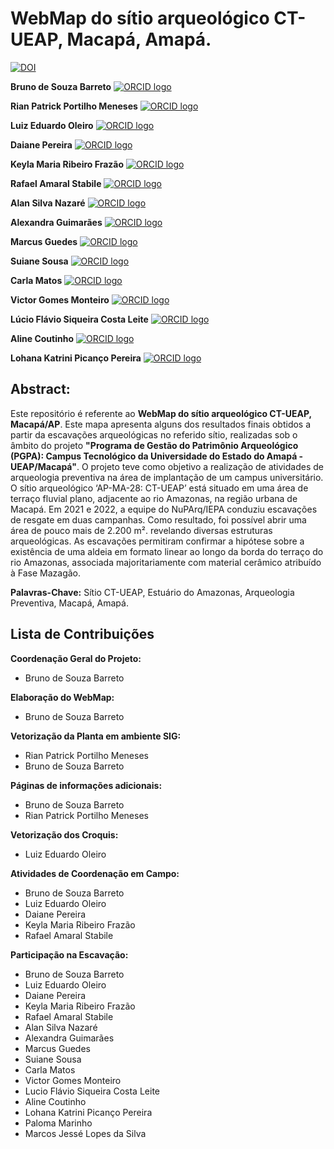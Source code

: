 # WebMap do sítio arqueológico CT-UEAP, Macapá, Amapá.

[![DOI](https://zenodo.org/badge/699088606.svg)](https://zenodo.org/badge/latestdoi/699088606)

**Bruno de Souza Barreto**   [![ORCID logo](https://info.orcid.org/wp-content/uploads/2019/11/orcid_16x16.png)](https://orcid.org/0000-0002-9166-3875)

**Rian Patrick Portilho Meneses** [![ORCID logo](https://info.orcid.org/wp-content/uploads/2019/11/orcid_16x16.png)](https://orcid.org/0009-0001-6234-4015)

**Luiz Eduardo Oleiro** [![ORCID logo](https://info.orcid.org/wp-content/uploads/2019/11/orcid_16x16.png)](https://orcid.org/0009-0006-0989-1411)

**Daiane Pereira** [![ORCID logo](https://info.orcid.org/wp-content/uploads/2019/11/orcid_16x16.png)](https://orcid.org/0000-0002-7998-4836)

**Keyla Maria Ribeiro Frazão** [![ORCID logo](https://info.orcid.org/wp-content/uploads/2019/11/orcid_16x16.png)](https://orcid.org/0000-0003-3198-4228)

**Rafael Amaral Stabile** [![ORCID logo](https://info.orcid.org/wp-content/uploads/2019/11/orcid_16x16.png)](https://orcid.org/0000-0003-1015-1294)

**Alan Silva Nazaré** [![ORCID logo](https://info.orcid.org/wp-content/uploads/2019/11/orcid_16x16.png)](https://orcid.org/0009-0002-9052-7879)

**Alexandra Guimarães** [![ORCID logo](https://info.orcid.org/wp-content/uploads/2019/11/orcid_16x16.png)](https://orcid.org/0009-0003-1334-4881)

**Marcus Guedes** [![ORCID logo](https://info.orcid.org/wp-content/uploads/2019/11/orcid_16x16.png)](https://orcid.org/0009-0007-7270-0849)

**Suiane Sousa** [![ORCID logo](https://info.orcid.org/wp-content/uploads/2019/11/orcid_16x16.png)](https://orcid.org/0000-0002-0456-3914)

**Carla Matos** [![ORCID logo](https://info.orcid.org/wp-content/uploads/2019/11/orcid_16x16.png)](https://orcid.org/0009-0001-8401-3305)

**Victor Gomes Monteiro** [![ORCID logo](https://info.orcid.org/wp-content/uploads/2019/11/orcid_16x16.png)](https://orcid.org/0009-0009-2627-2358)

**Lúcio Flávio Siqueira Costa Leite** [![ORCID logo](https://info.orcid.org/wp-content/uploads/2019/11/orcid_16x16.png)](https://orcid.org/0000-0002-0604-2450)

**Aline Coutinho** [![ORCID logo](https://info.orcid.org/wp-content/uploads/2019/11/orcid_16x16.png)](https://orcid.org/0000-0001-8296-3297)

**Lohana Katrini Picanço Pereira** [![ORCID logo](https://info.orcid.org/wp-content/uploads/2019/11/orcid_16x16.png)](https://orcid.org/0009-0004-0582-5674)


## **Abstract:** 
Este repositório é referente ao **WebMap do sítio arqueológico CT-UEAP, Macapá/AP**. Este mapa apresenta alguns dos resultados finais obtidos a partir da escavações arqueológicas no referido sítio, realizadas sob o âmbito do projeto **"Programa de Gestão do Patrimônio Arqueológico (PGPA): Campus Tecnológico da Universidade do Estado do Amapá - UEAP/Macapá"**. O projeto teve como objetivo a realização de atividades de arqueologia preventiva na área de implantação de um campus universitário. O sítio arqueológico ‘AP-MA-28: CT-UEAP’ está situado em uma área de terraço fluvial plano, adjacente ao rio Amazonas, na região urbana de Macapá. Em 2021 e 2022, a equipe do NuPArq/IEPA conduziu escavações de resgate em duas campanhas. Como resultado, foi possível abrir uma área de pouco mais de 2.200 m². revelando diversas estruturas arqueológicas. As escavações permitiram confirmar a hipótese sobre a existência de uma aldeia em formato linear ao longo da borda do terraço do rio Amazonas, associada majoritariamente com material cerâmico atribuído à Fase Mazagão.

**Palavras-Chave:** Sítio CT-UEAP, Estuário do Amazonas, Arqueologia Preventiva, Macapá, Amapá.

## **Lista de Contribuições** 

**Coordenação Geral do Projeto:**
- Bruno de Souza Barreto

**Elaboração do WebMap:**
- Bruno de Souza Barreto

**Vetorização da Planta em ambiente SIG:**
- Rian Patrick Portilho Meneses
- Bruno de Souza Barreto

**Páginas de informações adicionais:**
- Bruno de Souza Barreto
- Rian Patrick Portilho Meneses

**Vetorização dos Croquis:**
- Luiz Eduardo Oleiro

**Atividades de Coordenação em Campo:**
- Bruno de Souza Barreto
- Luiz Eduardo Oleiro
- Daiane Pereira
- Keyla Maria Ribeiro Frazão
- Rafael Amaral Stabile

**Participação na Escavação:**
- Bruno de Souza Barreto
- Luiz Eduardo Oleiro
- Daiane Pereira
- Keyla Maria Ribeiro Frazão
- Rafael Amaral Stabile
- Alan Silva Nazaré
- Alexandra Guimarães
- Marcus Guedes
- Suiane Sousa
- Carla Matos
- Victor Gomes Monteiro
- Lucio Flávio Siqueira Costa Leite
- Aline Coutinho
- Lohana Katrini Picanço Pereira
- Paloma Marinho
- Marcos Jessé Lopes da Silva
